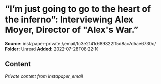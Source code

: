 # “I’m just going to go to the heart of the inferno”: Interviewing Alex Moyer, Director of "Alex's War.”

**Source:** instapaper-private://email/fc3e2141c689322ff5d8ac7d5ae6730c/
**Folder:** Unread
**Added:** 2022-07-28T08:22:10




## Content
*Private content from instapaper_email*
